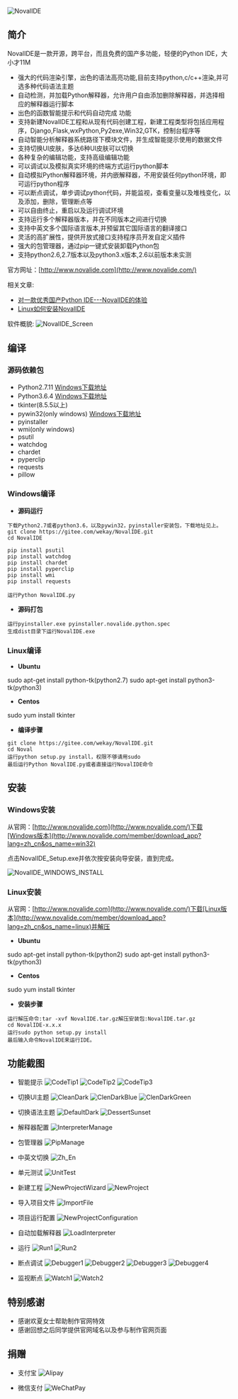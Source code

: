 ![NovalIDE](noval/bmp_source/logo.png)

简介
----------------------------------

NovalIDE是一款开源，跨平台，而且免费的国产多功能，轻便的Python IDE，大小才11M

- 强大的代码渲染引擎，出色的语法高亮功能,目前支持python,c/c++渲染,并可选多种代码语法主题
- 自动检测，并加载Python解释器，允许用户自由添加删除解释器，并选择相应的解释器运行脚本
- 出色的函数智能提示和代码自动完成功能
- 支持新建NovalIDE工程和从现有代码创建工程，新建工程类型将包括应用程序，Django,Flask,wxPython,Py2exe,Win32,GTK，控制台程序等
- 自动智能分析解释器系统路径下模块文件，并生成智能提示使用的数据文件
- 支持切换UI皮肤，多达6种UI皮肤可以切换
- 各种复杂的编辑功能，支持高级编辑功能
- 可以调试以及模拟真实环境的终端方式运行python脚本
- 自动模拟Python解释器环境，并内嵌解释器，不用安装任何python环境，即可运行python程序
- 可以断点调试，单步调试python代码，并能监视，查看变量以及堆栈变化，以及添加，删除，管理断点等
- 可以自由终止，重启以及运行调试环境
- 支持运行多个解释器版本，并在不同版本之间进行切换
- 支持中英文多个国际语言版本,并预留其它国际语言的翻译接口
- 灵活的高扩展性，提供开放式接口支持程序员开发自定义插件
- 强大的包管理器，通过pip一键式安装卸载Python包
- 支持python2.6,2.7版本以及python3.x版本,2.6以前版本未实测

官方网址：[http://www.novalide.com](http://www.novalide.com/)

相关文章:

- [对一款优秀国产Python IDE---NovalIDE的体验](https://my.oschina.net/u/3728672/blog/1817030)
- [Linux如何安装NovalIDE](https://my.oschina.net/u/3728672/blog/1831452)

软件概貌: ![NovalIDE_Screen](noval/bmp_source/images/banner_01.png)

编译
----------------------------------

### 源码依赖包

- Python2.7.11 [Windows下载地址](https://www.python.org/ftp/python/2.7.11/python-2.7.11.msi)
- Python3.6.4 [Windows下载地址](https://www.python.org/ftp/python/3.6.4/python-3.6.4.exe)
- tkinter(8.5.5以上)
- pywin32(only windows) [Windows下载地址](https://github.com/mhammond/pywin32/releases/download/b223/pywin32-223.win32-py2.7.exe)
- pyinstaller
- wmi(only windows)
- psutil
- watchdog
- chardet
- pyperclip
- requests
- pillow

### Windows编译

- **源码运行**

```
下载Python2.7或者python3.6，以及pywin32，pyinstaller安装包，下载地址见上。
git clone https://gitee.com/wekay/NovalIDE.git
cd NovalIDE

pip install psutil
pip install watchdog
pip install chardet
pip install pyperclip
pip install wmi
pip install requests

运行Python NovalIDE.py
```

- **源码打包**

```
运行pyinstaller.exe pyinstaller.novalide.python.spec
生成dist目录下运行NovalIDE.exe
```

### Linux编译

- **Ubuntu**

sudo apt-get install python-tk(python2.7)
sudo apt-get install python3-tk(python3)

- **Centos**

sudo yum install tkinter

- **编译步骤**

```
git clone https://gitee.com/wekay/NovalIDE.git
cd Noval
运行python setup.py install，权限不够请用sudo
最后运行Python NovalIDE.py或者直接运行NovalIDE命令
```

安装
----------------------------------

### Windows安装

从官网：[http://www.novalide.com](http://www.novalide.com/)下载[Windows版本](http://www.novalide.com/member/download_app?lang=zh_cn&os_name=win32)

点击NovalIDE_Setup.exe并依次按安装向导安装，直到完成。

![NovalIDE_WINDOWS_INSTALL](noval/bmp_source/images/windows_insall.png)

### Linux安装
从官网：[http://www.novalide.com](http://www.novalide.com/)下载[Linux版本](http://www.novalide.com/member/download_app?lang=zh_cn&os_name=linux)并解压 

- **Ubuntu**

sudo apt-get install python-tk(python2)
sudo apt-get install python3-tk(python3)

- **Centos**

sudo yum install tkinter

- **安装步骤**

```
运行解压命令:tar -xvf NovalIDE.tar.gz解压安装包:NovalIDE.tar.gz
cd NovalIDE-x.x.x
运行sudo python setup.py install
最后输入命令NovalIDE来运行IDE。
```

功能截图
----------------------------------

- 智能提示
![CodeTip1](noval/bmp_source/images/banner_02.png)
![CodeTip2](noval/bmp_source/images/banner_03.png)
![CodeTip3](noval/bmp_source/images/banner_04.png)

- 切换UI主题
![CleanDark](noval/bmp_source/images/CleanDark.png)
![ClenDarkBlue](noval/bmp_source/images/ClenDarkBlue.png)
![ClenDarkGreen](noval/bmp_source/images/ClenDarkGreen.png)

- 切换语法主题
![DefaultDark](noval/bmp_source/images/DefaultDark.png)
![DessertSunset](noval/bmp_source/images/DessertSunset.png)

- 解释器配置
![InterpreterManage](noval/bmp_source/images/banner_06.png)

- 包管理器
![PipManage](noval/bmp_source/images/banner_07.png)

- 中英文切换
![Zh_En](noval/bmp_source/images/zh_en.png)

- 单元测试
![UnitTest](noval/bmp_source/images/banner_08.png)

- 新建工程
![NewProjectWizard](noval/bmp_source/images/wizard.png)
![NewProject](noval/bmp_source/images/project.png)


- 导入项目文件
![ImportFile](noval/bmp_source/images/importfile.png)

- 项目运行配置
![NewProjectConfiguration](noval/bmp_source/images/configuration.png)

- 自动加载解释器
![LoadInterpreter](noval/bmp_source/images/interpreter.png)

- 运行
![Run1](noval/bmp_source/images/run1.png)
![Run2](noval/bmp_source/images/run2.png)

- 断点调试
![Debugger1](noval/bmp_source/images/debugger1.png)
![Debugger2](noval/bmp_source/images/debugger2.png)
![Debugger3](noval/bmp_source/images/debugger3.png)
![Debugger4](noval/bmp_source/images/debugger4.png)

- 监视断点
![Watch1](noval/bmp_source/images/watch1.png)
![Watch2](noval/bmp_source/images/watch2.png)

特别感谢
----------------------------------

- 感谢欢夏女士帮助制作官网特效
- 感谢回想之后同学提供官网域名以及参与制作官网页面


捐赠
----------------------------------

- 支付宝
![Alipay](noval/bmp_source/images/alipay.jpg)

- 微信支付
![WeChatPay](noval/bmp_source/images/wechatpay.jpg)
